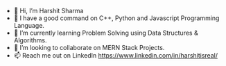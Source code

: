 - 👋 Hi, I’m Harshit Sharma
- 👀 I have a good command on C++, Python and Javascript Programming Language.
- 🌱 I’m currently learning Problem Solving using Data Structures & Algorithms.
- 💞️ I’m looking to collaborate on MERN Stack Projects.
- 📫 Reach me out on LinkedIn https://www.linkedin.com/in/harshitisreal/

<!---
harshit-dotcom/harshit-dotcom is a ✨ special ✨ repository because its `README.md` (this file) appears on your GitHub profile.
You can click the Preview link to take a look at your changes.
--->
